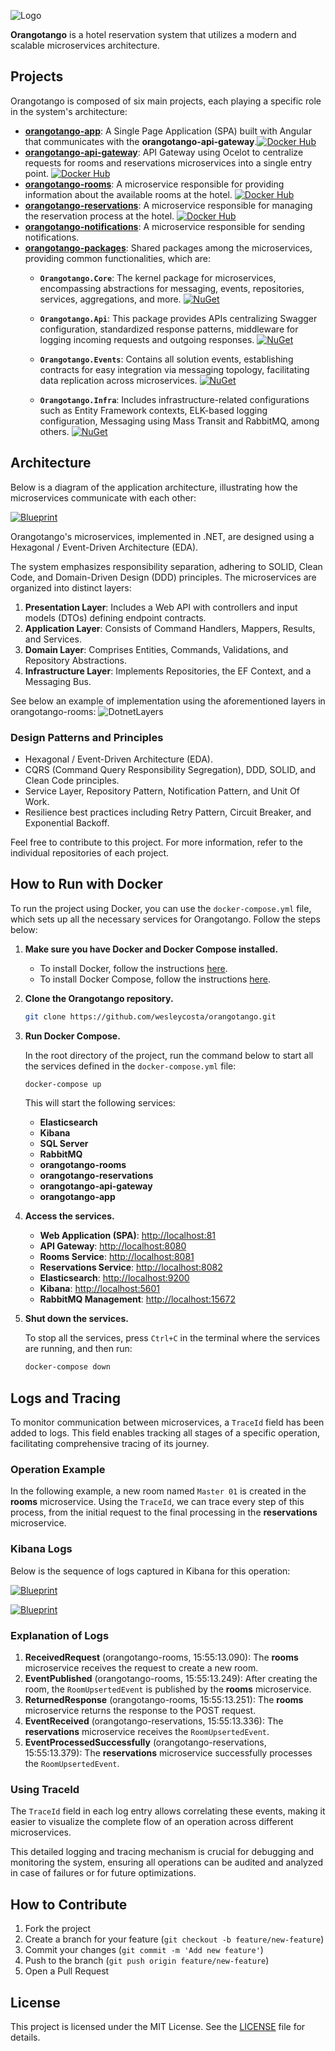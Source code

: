 ![Logo](https://github.com/wesleycosta/orangotango/raw/main/images/logos/logo_full.png)

**Orangotango** is a hotel reservation system that utilizes a modern and scalable microservices architecture.

## Projects

Orangotango is composed of six main projects, each playing a specific role in the system's architecture:

- [**orangotango-app**](https://github.com/wesleycosta/orangotango-app): A Single Page Application (SPA) built with Angular that communicates with the **orangotango-api-gateway**.[![Docker Hub](https://img.shields.io/badge/docker-hub-black.svg)](https://hub.docker.com/repository/docker/wesleycosta/orangotango-app)
- [**orangotango-api-gateway**](https://github.com/wesleycosta/orangotango-api-gateway): API Gateway using Ocelot to centralize requests for rooms and reservations microservices into a single entry point. [![Docker Hub](https://img.shields.io/badge/docker-hub-black.svg)](https://hub.docker.com/repository/docker/wesleycosta/orangotango-api-gateway)
- [**orangotango-rooms**](https://github.com/wesleycosta/orangotango-rooms): A microservice responsible for providing information about the available rooms at the hotel. [![Docker Hub](https://img.shields.io/badge/docker-hub-black.svg)](https://hub.docker.com/repository/docker/wesleycosta/orangotango-rooms)
- [**orangotango-reservations**](https://github.com/wesleycosta/orangotango-reservations): A microservice responsible for managing the reservation process at the hotel. [![Docker Hub](https://img.shields.io/badge/docker-hub-black.svg)](https://hub.docker.com/repository/docker/wesleycosta/orangotango-reservations)
- [**orangotango-notifications**](https://github.com/wesleycosta/orangotango-notifications): A microservice responsible for sending notifications.
- [**orangotango-packages**](https://github.com/wesleycosta/orangotango-packages): Shared packages among the microservices, providing common functionalities, which are:
  - **`Orangotango.Core`**: The kernel package for microservices, encompassing abstractions for messaging, events, repositories, services, aggregations, and more. [![NuGet](https://img.shields.io/nuget/v/Orangotango.Core.svg)](https://www.nuget.org/packages/Orangotango.Core)

  - **`Orangotango.Api`**: This package provides APIs centralizing Swagger configuration, standardized response patterns, middleware for logging incoming requests and outgoing responses. [![NuGet](https://img.shields.io/nuget/v/Orangotango.Api.svg)](https://www.nuget.org/packages/Orangotango.Api)

  - **`Orangotango.Events`**: Contains all solution events, establishing contracts for easy integration via messaging topology, facilitating data replication across microservices. [![NuGet](https://img.shields.io/nuget/v/Orangotango.Events.svg)](https://www.nuget.org/packages/Orangotango.Events)

  - **`Orangotango.Infra`**: Includes infrastructure-related configurations such as Entity Framework contexts, ELK-based logging configuration, Messaging using Mass Transit and RabbitMQ, among others. [![NuGet](https://img.shields.io/nuget/v/Orangotango.Infra.svg)](https://www.nuget.org/packages/Orangotango.Infra)

## Architecture

Below is a diagram of the application architecture, illustrating how the microservices communicate with each other:

[![Blueprint](https://github.com/wesleycosta/orangotango/blob/main/images/diagrams/blueprint.drawio.png)](https://github.com/wesleycosta/orangotango/blob/main/images/diagrams/blueprint.drawio.png)

Orangotango's microservices, implemented in .NET, are designed using a Hexagonal / Event-Driven Architecture (EDA). 

The system emphasizes responsibility separation, adhering to SOLID, Clean Code, and Domain-Driven Design (DDD) principles. The microservices are organized into distinct layers:

1. **Presentation Layer**: Includes a Web API with controllers and input models (DTOs) defining endpoint contracts.
2. **Application Layer**: Consists of Command Handlers, Mappers, Results, and Services.
3. **Domain Layer**: Comprises Entities, Commands, Validations, and Repository Abstractions.
4. **Infrastructure Layer**: Implements Repositories, the EF Context, and a Messaging Bus.

See below an example of implementation using the aforementioned layers in orangotango-rooms:
![DotnetLayers](https://github.com/wesleycosta/orangotango/blob/main/images/diagrams/dotnet_layers.png)

### Design Patterns and Principles

- Hexagonal / Event-Driven Architecture (EDA).
- CQRS (Command Query Responsibility Segregation), DDD, SOLID, and Clean Code principles.
- Service Layer, Repository Pattern, Notification Pattern, and Unit Of Work.
- Resilience best practices including Retry Pattern, Circuit Breaker, and Exponential Backoff.

Feel free to contribute to this project. For more information, refer to the individual repositories of each project.

## How to Run with Docker

To run the project using Docker, you can use the `docker-compose.yml` file, which sets up all the necessary services for Orangotango. Follow the steps below:

1. **Make sure you have Docker and Docker Compose installed.**

   - To install Docker, follow the instructions [here](https://docs.docker.com/get-docker/).
   - To install Docker Compose, follow the instructions [here](https://docs.docker.com/compose/install/).

2. **Clone the Orangotango repository.**

   ```bash
   git clone https://github.com/wesleycosta/orangotango.git
   ```

3. **Run Docker Compose.**

   In the root directory of the project, run the command below to start all the services defined in the `docker-compose.yml` file:

   ```bash
   docker-compose up
   ```

   This will start the following services:
   - **Elasticsearch**
   - **Kibana**
   - **SQL Server**
   - **RabbitMQ**
   - **orangotango-rooms**
   - **orangotango-reservations**
   - **orangotango-api-gateway**
   - **orangotango-app**

4. **Access the services.**

   - **Web Application (SPA)**: [http://localhost:81](http://localhost:81)
   - **API Gateway**: [http://localhost:8080](http://localhost:8080)
   - **Rooms Service**: [http://localhost:8081](http://localhost:8081)
   - **Reservations Service**: [http://localhost:8082](http://localhost:8082)
   - **Elasticsearch**: [http://localhost:9200](http://localhost:9200)
   - **Kibana**: [http://localhost:5601](http://localhost:5601)
   - **RabbitMQ Management**: [http://localhost:15672](http://localhost:15672)

5. **Shut down the services.**

   To stop all the services, press `Ctrl+C` in the terminal where the services are running, and then run:

   ```bash
   docker-compose down
   ```

## Logs and Tracing

To monitor communication between microservices, a `TraceId` field has been added to logs. This field enables tracking all stages of a specific operation, facilitating comprehensive tracing of its journey.

### Operation Example

In the following example, a new room named `Master 01` is created in the **rooms** microservice. Using the `TraceId`, we can trace every step of this process, from the initial request to the final processing in the **reservations** microservice.

### Kibana Logs

Below is the sequence of logs captured in Kibana for this operation:

[![Blueprint](https://github.com/wesleycosta/orangotango/blob/main/images/tracing/kibana.png)](https://github.com/wesleycosta/orangotango/blob/main/images/tracing/kibana.png)

[![Blueprint](https://github.com/wesleycosta/orangotango/blob/main/images/tracing/kibana_received_request.png)](https://github.com/wesleycosta/orangotango/blob/main/images/tracing/kibana_received_request)

### Explanation of Logs

1. **ReceivedRequest** (orangotango-rooms, 15:55:13.090): The **rooms** microservice receives the request to create a new room.
2. **EventPublished** (orangotango-rooms, 15:55:13.249): After creating the room, the `RoomUpsertedEvent` is published by the **rooms** microservice.
3. **ReturnedResponse** (orangotango-rooms, 15:55:13.251): The **rooms** microservice returns the response to the POST request.
4. **EventReceived** (orangotango-reservations, 15:55:13.336): The **reservations** microservice receives the `RoomUpsertedEvent`.
5. **EventProcessedSuccessfully** (orangotango-reservations, 15:55:13.379): The **reservations** microservice successfully processes the `RoomUpsertedEvent`.

### Using TraceId

The `TraceId` field in each log entry allows correlating these events, making it easier to visualize the complete flow of an operation across different microservices.

This detailed logging and tracing mechanism is crucial for debugging and monitoring the system, ensuring all operations can be audited and analyzed in case of failures or for future optimizations.

## How to Contribute

1. Fork the project
2. Create a branch for your feature (`git checkout -b feature/new-feature`)
3. Commit your changes (`git commit -m 'Add new feature'`)
4. Push to the branch (`git push origin feature/new-feature`)
5. Open a Pull Request

## License

This project is licensed under the MIT License. See the [LICENSE](LICENSE) file for details.
